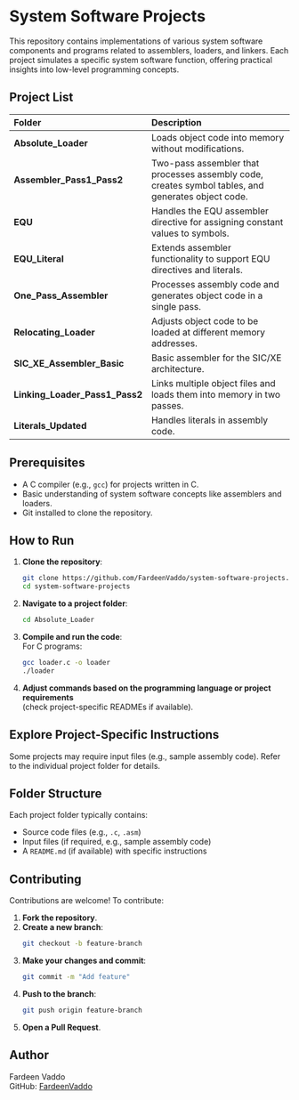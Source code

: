 # System Software Projects

This repository contains implementations of various system software components and programs related to assemblers, loaders, and linkers. Each project simulates a specific system software function, offering practical insights into low-level programming concepts.

## Project List

| Folder                         | Description                                                                 |
|:------------------------------|:-----------------------------------------------------------------------------|
| **Absolute_Loader**            | Loads object code into memory without modifications.                        |
| **Assembler_Pass1_Pass2**      | Two-pass assembler that processes assembly code, creates symbol tables, and generates object code. |
| **EQU**                        | Handles the EQU assembler directive for assigning constant values to symbols. |
| **EQU_Literal**                | Extends assembler functionality to support EQU directives and literals.      |
| **One_Pass_Assembler**         | Processes assembly code and generates object code in a single pass.         |
| **Relocating_Loader**          | Adjusts object code to be loaded at different memory addresses.             |
| **SIC_XE_Assembler_Basic**     | Basic assembler for the SIC/XE architecture.                               |
| **Linking_Loader_Pass1_Pass2** | Links multiple object files and loads them into memory in two passes.       |
| **Literals_Updated**           | Handles literals in assembly code.                                         |

## Prerequisites

- A C compiler (e.g., `gcc`) for projects written in C.
- Basic understanding of system software concepts like assemblers and loaders.
- Git installed to clone the repository.

## How to Run

1. **Clone the repository**:
   ```bash
   git clone https://github.com/FardeenVaddo/system-software-projects.git
   cd system-software-projects
   ```

2. **Navigate to a project folder**:
   ```bash
   cd Absolute_Loader
   ```

3. **Compile and run the code**:  
   For C programs:
   ```bash
   gcc loader.c -o loader
   ./loader
   ```

4. **Adjust commands based on the programming language or project requirements**  
   (check project-specific READMEs if available).

## Explore Project-Specific Instructions

Some projects may require input files (e.g., sample assembly code). Refer to the individual project folder for details.

## Folder Structure

Each project folder typically contains:

- Source code files (e.g., `.c`, `.asm`)
- Input files (if required, e.g., sample assembly code)
- A `README.md` (if available) with specific instructions

## Contributing

Contributions are welcome! To contribute:

1. **Fork the repository**.
2. **Create a new branch**:
   ```bash
   git checkout -b feature-branch
   ```
3. **Make your changes and commit**:
   ```bash
   git commit -m "Add feature"
   ```
4. **Push to the branch**:
   ```bash
   git push origin feature-branch
   ```
5. **Open a Pull Request**.

## Author

Fardeen Vaddo  
GitHub: [FardeenVaddo](https://github.com/FardeenVaddo)
